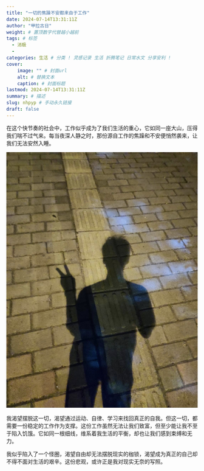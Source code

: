 ```yaml
---
title: "一切的焦躁不安都来自于工作"
date: 2024-07-14T13:31:11Z
author: "甲拉古日"
weight: # 置顶数字代替越小越前
tags: # 标签
  - 消极
  - 
categories: 生活 # 分类 ! 灵感记录 生活 折腾笔记 日常水文 分享安利 !
cover:
    image: "" # 封面url
    alt: # 替换文本
    caption: # 封面标题
lastmod: 2024-07-14T13:31:11Z
summary: # 描述
slug: nhpyp # 手动永久链接
draft: false
---
```

在这个快节奏的社会中，工作似乎成为了我们生活的重心，它如同一座大山，压得我们喘不过气来。每当夜深人静之时，那份源自工作的焦躁和不安便悄然袭来，让我们无法安然入睡。

![](/img/2024/1720964027417.jpg)

我渴望摆脱这一切，渴望通过运动、自律、学习来找回真正的自我。但这一切，都需要一份稳定的工作作为支撑。这份工作虽然无法让我们致富，但至少能让我不至于陷入饥饿。它如同一根细线，维系着我生活的平衡，却也让我们感到束缚和无力。

我似乎陷入了一个怪圈，渴望自由却无法摆脱现实的枷锁，渴望成为真正的自己却不得不面对生活的艰辛。这份悲观，或许正是我对现实无奈的写照。
